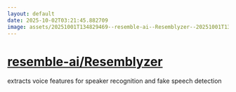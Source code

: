 ```yaml
---
layout: default
date: 2025-10-02T03:21:45.882709
image: assets/20251001T134829469--resemble-ai--Resemblyzer--20251001T135145653--cropped.png
---
```


# [resemble-ai/Resemblyzer](https://github.com/resemble-ai/Resemblyzer)

extracts voice features for speaker recognition and fake speech detection
